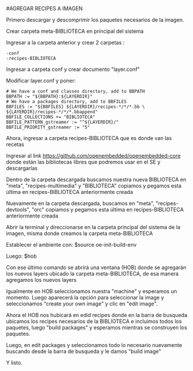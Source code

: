 #AGREGAR RECIPES A IMAGEN 

Primero descargar y descomprimir los paquetes necesarios de la imagen.

Crear carpeta meta-BIBLIOTECA en principal del sistema

Ingresar a la carpeta anterior y crear 2 carpetas : 

	-conf
	-recipes-BIBLIOTECA

Ingresar a carpeta conf y crear documento "layer.conf"

Modificar layer.conf y poner:

	# We have a conf and classes directory, add to BBPATH
	BBPATH := "${BBPATH}:${LAYERDIR}"
	# We have a packages directory, add to BBFILES
	BBFILES := "${BBFILES} ${LAYERDIR}/recipes-*/*/*.bb \
	${LAYERDIR}/recipes-*/*/*.bbappend"
	BBFILE_COLLECTIONS += "BIBLIOTECA"
	BBFILE_PATTERN_gstreamer := "^${LAYERDIR}/"
	BBFILE_PRIORITY_gstreamer := "5"

Ahora, ingresar a carpeta recipes-BIBLIOTECA que es donde van las recetas

Ingresar al link https://github.com/openembedded/openembedded-core
donde están las bibliotecas libres que podremos usar en el SE y descargarlas

Dentro de la carpeta descargada buscamos nuestra nueva BIBLIOTECA en "meta", "recipes-multimedia" y "BIBLIOTECA" copiamos y pegamos esta última en recipes-BIBLIOTECA anteriormente creada

Nuevamente en la carpeta descargada, buscamos en "meta", "recipes-devtools", "orc" copiamos y pegamos esta última en recipes-BIBLIOTECA anteriormente creada

Abrir la terminal y direccionarse en la carpeta principal del sistema de la imagen, misma donde creamos la carpeta meta-BIBLIOTECA

Establecer el ambiente con: $source oe-init-build-env

Luego: $hob

Con ese último comando se abrirá una ventana (HOB) donde se agregarán los nuevos layers ubicado la carpeta meta-BIBLIOTECA, de esa manera agregamos los nuevos layers

Igualmente en HOB seleccionamos nuestra "machine" y esperamos un momento. Luego aparecerá la opción para seleccionar la image y seleccionamos "create your own image" y clic en "edit image".

Ahora el HOB nos hubicará en edid recipes donde en la barra de busqueda ubicamos los recipes necesarios de la BIBLIOTECA e incluimos todos los paquetes, luego "build packages" y esperamos mientras se construyen los paquetes.

Luego, en edit packages y seleccionamos todo lo necesario nuevamente buscando desde la barra de busqueda y le damos "build image"

Y listo.




















